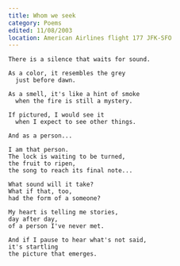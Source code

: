 ```yaml
---
title: Whom we seek
category: Poems
edited: 11/08/2003
location: American Airlines flight 177 JFK-SFO
---
```


    There is a silence that waits for sound.

    As a color, it resembles the grey
      just before dawn.

    As a smell, it's like a hint of smoke
      when the fire is still a mystery.

    If pictured, I would see it
      when I expect to see other things.

    And as a person...

    I am that person.
    The lock is waiting to be turned,
    the fruit to ripen,
    the song to reach its final note...

    What sound will it take?
    What if that, too,
    had the form of a someone?

    My heart is telling me stories,
    day after day,
    of a person I've never met.

    And if I pause to hear what's not said,
    it's startling
    the picture that emerges.



